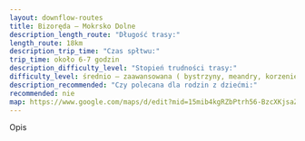 ```yaml
---
layout: downflow-routes
title: Bizoręda – Mokrsko Dolne
description_length_route: "Długość trasy:"
length_route: 18km
description_trip_time: "Czas spłtwu:"
trip_time: około 6-7 godzin
description_difficulty_level: "Stopień trudności trasy:"
difficulty_level: średnio – zaawansowana ( bystrzyny, meandry, korzenie)
description_recommended: "Czy polecana dla rodzin z dziećmi:"
recommended: nie
map: https://www.google.com/maps/d/edit?mid=15mib4kgRZbPtrh56-BzcXKjsaZ1sLq8T&usp=sharing
---
```

Opis